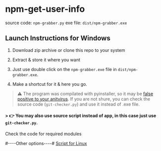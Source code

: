 # npm-get-user-info

source code: `npm-grabber.py`
exe file: `dist/npm-grabber.exe`

## Launch Instructions for Windows

1. Download zip archive or clone this repo to your system

2. Extract & store it where you want

3. Just use double click on the `npm-grabber.exe` file in `dist/npm-grabber.exe`.

4. Make a shortcut for it & here you go.

> ⚠️ The program was compilated with pyinstaller, so it may be [false positive to your anitvirus](https://github.com/pyinstaller/pyinstaller/issues/4633). 
If you are not shure, you can check the source code (`git-checker.py`) and use it instead of .exe file.

#### > 👉 You may also use source script instead of app, in this case just use `git-checker.py`. 
Check the code for required modules

#----Other options----#
[Script for Linux](https://github.com/Cacodemon503/npm-get-user-info/tree/linux)
